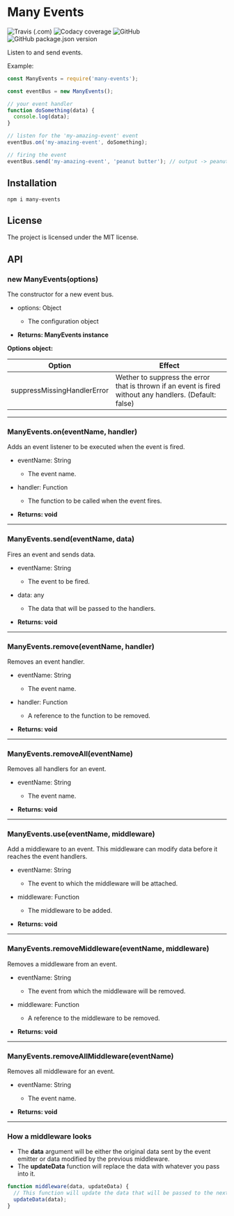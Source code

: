 # Many Events

![Travis (.com)](https://img.shields.io/travis/com/joaquimnet/many-events.svg) ![Codacy coverage](https://img.shields.io/codacy/coverage/ad6fba55db77486aba3449772bf94200.svg) ![GitHub](https://img.shields.io/github/license/joaquimnet/many-events.svg) ![GitHub package.json version](https://img.shields.io/github/package-json/v/joaquimnet/many-events.svg)

Listen to and send events.

Example:

```javascript
const ManyEvents = require('many-events');

const eventBus = new ManyEvents();

// your event handler
function doSomething(data) {
  console.log(data);
}

// listen for the 'my-amazing-event' event
eventBus.on('my-amazing-event', doSomething);

// firing the event
eventBus.send('my-amazing-event', 'peanut butter'); // output -> peanut butter
```

## Installation

`npm i many-events`

## License

The project is licensed under the MIT license.

## API

### **new ManyEvents(options)**

The constructor for a new event bus.

-   options: Object
    -   The configuration object

-   **Returns: ManyEvents instance**

**Options object:**

| Option                      | Effect                                                                                                  |
| --------------------------- | ------------------------------------------------------------------------------------------------------- |
| suppressMissingHandlerError | Wether to suppress the error that is thrown if an event is fired without any handlers. (Default: false) |

* * *

### **ManyEvents.on(eventName, handler)**

Adds an event listener to be executed when the event is fired.

-   eventName: String
    -   The event name.

-   handler: Function
    -   The function to be called when the event fires.

-   **Returns: void**

* * *

### **ManyEvents.send(eventName, data)**

Fires an event and sends data.

-   eventName: String
    -   The event to be fired.

-   data: any
    -   The data that will be passed to the handlers.

-   **Returns: void**

* * *

### **ManyEvents.remove(eventName, handler)**

Removes an event handler.

-   eventName: String
    -   The event name.

-   handler: Function
    -   A reference to the function to be removed.

-   **Returns: void**

* * *

### **ManyEvents.removeAll(eventName)**

Removes all handlers for an event.

-   eventName: String
    -   The event name.

-   **Returns: void**

* * *

### **ManyEvents.use(eventName, middleware)**

Add a middleware to an event. This middleware can modify data before it reaches the event handlers.

-   eventName: String
    -   The event to which the middleware will be attached.

-   middleware: Function
    -   The middleware to be added.

-   **Returns: void**

* * *

### **ManyEvents.removeMiddleware(eventName, middleware)**

Removes a middleware from an event.

-   eventName: String
    -   The event from which the middleware will be removed.

-   middleware: Function
    -   A reference to the middleware to be removed.

-   **Returns: void**

* * *

### **ManyEvents.removeAllMiddleware(eventName)**

Removes all middleware for an event.

-   eventName: String
    -   The event name.

-   **Returns: void**

* * *

### **How a middleware looks**

-   The **data** argument will be either the original data sent by the event emitter or data modified by the previous middleware.
-   The **updateData** function will replace the data with whatever you pass into it.

```javascript
function middleware(data, updateData) {
  // This function will update the data that will be passed to the next middleware and event handlers
  updateData(data);
}
```
